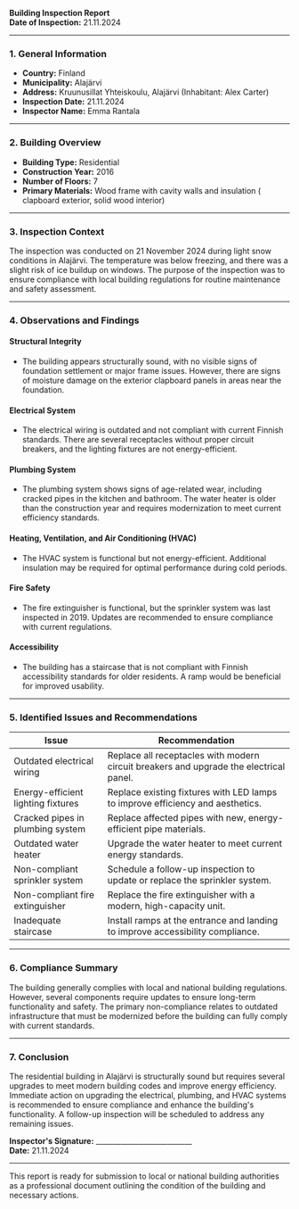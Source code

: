 

**Building Inspection Report**  
**Date of Inspection:** 21.11.2024  

---

### **1. General Information**  
- **Country:** Finland  
- **Municipality:** Alajärvi  
- **Address:** Kruunusillat Yhteiskoulu, Alajärvi (Inhabitant: Alex Carter)  
- **Inspection Date:** 21.11.2024  
- **Inspector Name:** Emma Rantala  

---

### **2. Building Overview**  
- **Building Type:** Residential  
- **Construction Year:** 2016  
- **Number of Floors:** 7  
- **Primary Materials:** Wood frame with cavity walls and insulation ( clapboard exterior, solid wood interior)  

---

### **3. Inspection Context**  
The inspection was conducted on 21 November 2024 during light snow conditions in Alajärvi. The temperature was below freezing, and there was a slight risk of ice buildup on windows. The purpose of the inspection was to ensure compliance with local building regulations for routine maintenance and safety assessment.

---

### **4. Observations and Findings**  

#### **Structural Integrity**  
- The building appears structurally sound, with no visible signs of foundation settlement or major frame issues. However, there are signs of moisture damage on the exterior clapboard panels in areas near the foundation.  

#### **Electrical System**  
- The electrical wiring is outdated and not compliant with current Finnish standards. There are several receptacles without proper circuit breakers, and the lighting fixtures are not energy-efficient.  

#### **Plumbing System**  
- The plumbing system shows signs of age-related wear, including cracked pipes in the kitchen and bathroom. The water heater is older than the construction year and requires modernization to meet current efficiency standards.  

#### **Heating, Ventilation, and Air Conditioning (HVAC)**  
- The HVAC system is functional but not energy-efficient. Additional insulation may be required for optimal performance during cold periods.  

#### **Fire Safety**  
- The fire extinguisher is functional, but the sprinkler system was last inspected in 2019. Updates are recommended to ensure compliance with current regulations.  

#### **Accessibility**  
- The building has a staircase that is not compliant with Finnish accessibility standards for older residents. A ramp would be beneficial for improved usability.  

---

### **5. Identified Issues and Recommendations**  

| **Issue**                                      | **Recommendation**                                                                 |
|------------------------------------------------|-----------------------------------------------------------------------------------|
| Outdated electrical wiring                       | Replace all receptacles with modern circuit breakers and upgrade the electrical panel. |
| Energy-efficient lighting fixtures                 | Replace existing fixtures with LED lamps to improve efficiency and aesthetics.     |
| Cracked pipes in plumbing system                  | Replace affected pipes with new, energy-efficient pipe materials.                   |
| Outdated water heater                               | Upgrade the water heater to meet current energy standards.                        |
| Non-compliant sprinkler system                     | Schedule a follow-up inspection to update or replace the sprinkler system.         |
| Non-compliant fire extinguisher                    | Replace the fire extinguisher with a modern, high-capacity unit.                   |
| Inadequate staircase                              | Install ramps at the entrance and landing to improve accessibility compliance.      |

---

### **6. Compliance Summary**  
The building generally complies with local and national building regulations. However, several components require updates to ensure long-term functionality and safety. The primary non-compliance relates to outdated infrastructure that must be modernized before the building can fully comply with current standards.

---

### **7. Conclusion**  
The residential building in Alajärvi is structurally sound but requires several upgrades to meet modern building codes and improve energy efficiency. Immediate action on upgrading the electrical, plumbing, and HVAC systems is recommended to ensure compliance and enhance the building's functionality. A follow-up inspection will be scheduled to address any remaining issues.

**Inspector's Signature:** ___________________________  
**Date:** 21.11.2024  

---

This report is ready for submission to local or national building authorities as a professional document outlining the condition of the building and necessary actions.